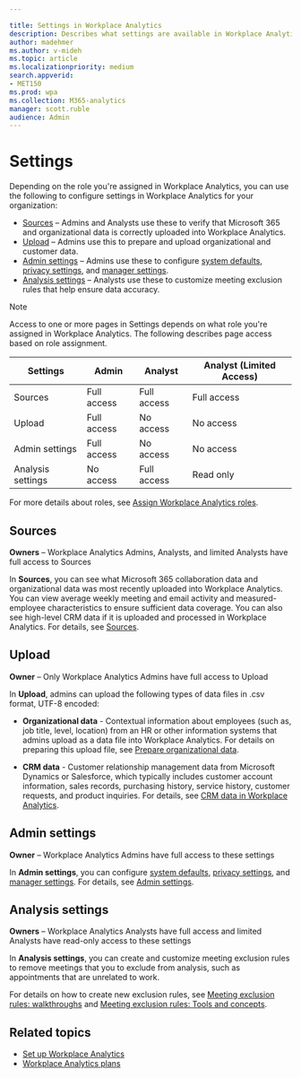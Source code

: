 ```yaml
---

title: Settings in Workplace Analytics
description: Describes what settings are available in Workplace Analytics to confirm data sources, upload HR data, set system defaults and privacy rules, and other data analysis settings
author: madehmer
ms.author: v-mideh
ms.topic: article
ms.localizationpriority: medium 
search.appverid:
- MET150
ms.prod: wpa
ms.collection: M365-analytics
manager: scott.ruble
audience: Admin
---
```


# Settings

Depending on the role you're assigned in Workplace Analytics, you can use the following to configure settings in Workplace Analytics for your organization:

* [Sources](#sources) – Admins and Analysts use these to verify that Microsoft 365 and organizational data is correctly uploaded into Workplace Analytics.
* [Upload](#upload) – Admins use this to prepare and upload organizational and customer data.
* [Admin settings](#admin-settings) – Admins use these to configure [system defaults](system-defaults.md), [privacy settings](privacy-settings.md), and [manager settings](manager-settings.md).
* [Analysis settings](#analysis-settings) – Analysts use these to customize meeting exclusion rules that help ensure data accuracy.

>[!Note]
> Access to one or more pages in Settings depends on what role you're assigned in Workplace Analytics. The following describes page access based on role assignment.

| Settings | Admin | Analyst | Analyst (Limited Access) |  
|---|---|---|---|
| Sources | Full access| Full access | Full access |
| Upload  | Full access | No access | No access |
| Admin settings | Full access | No access| No access |
| Analysis settings | No access | Full access | Read only |

For more details about roles, see [Assign Workplace Analytics roles](../Setup/Assign-roles-to-wpa-admins.md).

## Sources

**Owners** – Workplace Analytics Admins, Analysts, and limited Analysts have full access to Sources

In **Sources**, you can see what Microsoft 365 collaboration data and organizational data was most recently uploaded into Workplace Analytics. You can view average weekly meeting and email activity and measured-employee characteristics to ensure sufficient data coverage. You can also see high-level CRM data if it is uploaded and processed in Workplace Analytics. For details, see [Sources](data-sourcesv2.md).

## Upload

**Owner** – Only Workplace Analytics Admins have full access to Upload

In **Upload**, admins can upload the following types of data files in .csv format, UTF-8 encoded:

* **Organizational data** - Contextual information about employees (such as, job title, level, location) from an HR or other information systems that admins upload as a data file into Workplace Analytics. For details on preparing this upload file, see [Prepare organizational data](../setup/prepare-organizational-data.md).

* **CRM data** - Customer relationship management data from Microsoft Dynamics or Salesforce, which typically includes customer account information, sales records, purchasing history, service history, customer requests, and product inquiries. For details, see [CRM data in Workplace Analytics](../setup/crm-data-upload.md).

## Admin settings

**Owner** – Workplace Analytics Admins have full access to these settings

In **Admin settings**, you can configure [system defaults](system-defaults.md), [privacy settings](privacy-settings.md), and [manager settings](manager-settings.md). For details, see [Admin settings](admin-settings.md).

## Analysis settings

**Owners** – Workplace Analytics Analysts have full access and limited Analysts have read-only access to these settings

In **Analysis settings**, you can create and customize meeting exclusion rules to remove meetings that you to exclude from analysis, such as appointments that are unrelated to work.

For details on how to create new exclusion rules, see [Meeting exclusion rules: walkthroughs](../tutorials/meeting-exclusion-rules.md) and [Meeting exclusion rules: Tools and concepts](../tutorials/meeting-exclusion-concept.md).

## Related topics

* [Set up Workplace Analytics](../setup/set-up-workplace-analytics.md)
* [Workplace Analytics plans](../tutorials/solutionsv2-intro.md)
